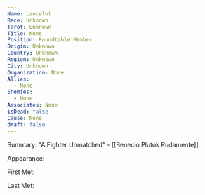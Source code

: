 ```yaml
---
Name: Lancelot
Race: Unknown
Tarot: Unknown
Title: None
Position: Roundtable Member
Origin: Unknown
Country: Unknown
Region: Unknown
City: Unknown
Organization: None
Allies:
  - None
Enemies:
  - None
Associates: None
isDead: false
Cause: None
draft: false
---
```

Summary:
"A Fighter Unmatched" - [[Benecio Plutok Rudamente]]

Appearance: 

First Met: 

Last Met: 


